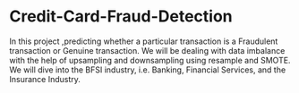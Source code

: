 # Credit-Card-Fraud-Detection
In this project ,predicting whether a particular transaction is a Fraudulent transaction or Genuine transaction. We will be dealing with data imbalance with the help of upsampling and downsampling using resample and SMOTE. We will dive into the BFSI industry, i.e. Banking, Financial Services, and the Insurance Industry.
